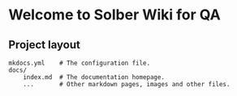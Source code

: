 #  Welcome to Solber Wiki for QA

## Project layout

    mkdocs.yml    # The configuration file.
    docs/
        index.md  # The documentation homepage.
        ...       # Other markdown pages, images and other files.
